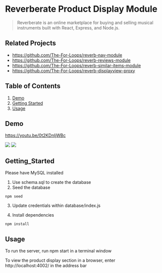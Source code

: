 # Reverberate Product Display Module

> Reverberate is an online marketplace for buying and selling musical instruments built with React, Express, and Node.js.

## Related Projects

  - https://github.com/The-For-Loops/reverb-nav-module
  - https://github.com/The-For-Loops/reverb-reviews-module
  - https://github.com/The-For-Loops/reverb-similar-items-module
  - https://github.com/The-For-Loops/reverb-displayview-proxy

## Table of Contents

1. [Demo](#Demo)
2. [Getting Started](#Getting_Started)
3. [Usage](#Usage)


## Demo
https://youtu.be/0t2KDnIjWBc

![](https://i.imgur.com/wuT0geK.png)
![](https://i.imgur.com/ZdGbqzQ.gif)


## Getting_Started

Please have MySQL installed
1. Use schema.sql to create the database
2. Seed the database

```
npm seed
```
3. Update credentials within database/index.js

4. Install dependencies

```
npm install
```

## Usage

To run the server, run npm start in a terminal window

To view the product display section in a browser, enter http://localhost:4002/ in the address bar